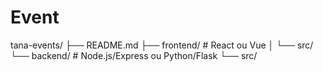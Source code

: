 # Event
tana-events/ ├── README.md ├── frontend/          # React ou Vue │   └── src/ └── backend/           # Node.js/Express ou Python/Flask     └── src/
